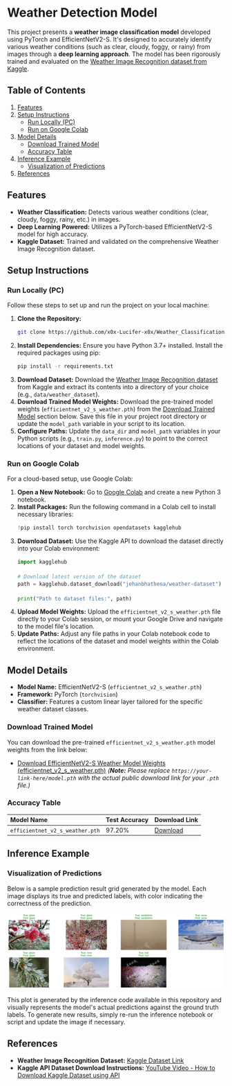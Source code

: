 # Weather Detection Model 

This project presents a **weather image classification model** developed using PyTorch and EfficientNetV2-S. It's designed to accurately identify various weather conditions (such as clear, cloudy, foggy, or rainy) from images through a **deep learning approach**. The model has been rigorously trained and evaluated on the [Weather Image Recognition dataset from Kaggle](https://www.kaggle.com/datasets/jehanbhathena/weather-dataset).

## Table of Contents

1.  [Features](https://www.google.com/search?q=%23features)
2.  [Setup Instructions](https://www.google.com/search?q=%23setup-instructions)
      - [Run Locally (PC)](https://www.google.com/search?q=%23run-locally-pc)
      - [Run on Google Colab](https://www.google.com/search?q=%23run-on-google-colab)
3.  [Model Details](https://www.google.com/search?q=%23model-details)
      - [Download Trained Model](https://www.google.com/search?q=%23download-trained-model)
      - [Accuracy Table](https://www.google.com/search?q=%23accuracy-table)
4.  [Inference Example](https://www.google.com/search?q=%23inference-example)
      - [Visualization of Predictions](https://www.google.com/search?q=%23visualization-of-predictions)
5.  [References](https://www.google.com/search?q=%23references)

## Features

  * **Weather Classification:** Detects various weather conditions (clear, cloudy, foggy, rainy, etc.) in images.
  * **Deep Learning Powered:** Utilizes a PyTorch-based EfficientNetV2-S model for high accuracy.
  * **Kaggle Dataset:** Trained and validated on the comprehensive Weather Image Recognition dataset.

## Setup Instructions

### Run Locally (PC)

Follow these steps to set up and run the project on your local machine:

1.  **Clone the Repository:**
    ```bash
    git clone https://github.com/x0x-Lucifer-x0x/Weather_Classification_Using_EfficientNetV2.git
    ```
2.  **Install Dependencies:** Ensure you have Python 3.7+ installed. Install the required packages using pip:
    ```bash
    pip install -r requirements.txt
    ```
3.  **Download Dataset:**
    Download the [Weather Image Recognition dataset](https://www.kaggle.com/datasets/jehanbhathena/weather-dataset) from Kaggle and extract its contents into a directory of your choice (e.g., `data/weather_dataset`).
4.  **Download Trained Model Weights:**
    Download the pre-trained model weights (`efficientnet_v2_s_weather.pth`) from the [Download Trained Model](efficientnet_v2_s_weather.pth) section below. Save this file in your project root directory or update the `model_path` variable in your script to its location.
5.  **Configure Paths:**
    Update the `data_dir` and `model_path` variables in your Python scripts (e.g., `train.py`, `inference.py`) to point to the correct locations of your dataset and model weights.

### Run on Google Colab

For a cloud-based setup, use Google Colab:

1.  **Open a New Notebook:** Go to [Google Colab](https://colab.research.google.com/) and create a new Python 3 notebook.
2.  **Install Packages:** Run the following command in a Colab cell to install necessary libraries:
    ```python
    !pip install torch torchvision opendatasets kagglehub
    ```
3.  **Download Dataset:** Use the Kaggle API to download the dataset directly into your Colab environment:
    ```python
    import kagglehub

    # Download latest version of the dataset
    path = kagglehub.dataset_download("jehanbhathena/weather-dataset")

    print("Path to dataset files:", path)
    ```
4.  **Upload Model Weights:** Upload the `efficientnet_v2_s_weather.pth` file directly to your Colab session, or mount your Google Drive and navigate to the model file's location.
5.  **Update Paths:** Adjust any file paths in your Colab notebook code to reflect the locations of the dataset and model weights within the Colab environment.

## Model Details

  * **Model Name:** EfficientNetV2-S (`efficientnet_v2_s_weather.pth`)
  * **Framework:** PyTorch (`torchvision`)
  * **Classifier:** Features a custom linear layer tailored for the specific weather dataset classes.

### Download Trained Model

You can download the pre-trained `efficientnet_v2_s_weather.pth` model weights from the link below:

  * [Download EfficientNetV2-S Weather Model Weights (efficientnet\_v2\_s\_weather.pth)](efficientnet_v2_s_weather.pth)
    *(**Note:** Please replace `https://your-link-here/model.pth` with the actual public download link for your `.pth` file.)*

### Accuracy Table

| Model Name                      | Test Accuracy | Download Link                                        |
| :------------------------------ | :------------ | :--------------------------------------------------- |
| `efficientnet_v2_s_weather.pth` | 97.20%        | [Download](efficientnet_v2_s_weather.pth)         |

## Inference Example

### Visualization of Predictions

Below is a sample prediction result grid generated by the model. Each image displays its true and predicted labels, with color indicating the correctness of the prediction.

![Sample Results](download.png)

This plot is generated by the inference code available in this repository and visually represents the model's actual predictions against the ground truth labels. To generate new results, simply re-run the inference notebook or script and update the image if necessary.

## References

  * **Weather Image Recognition Dataset:** [Kaggle Dataset Link](https://www.kaggle.com/datasets/jehanbhathena/weather-dataset)
  * **Kaggle API Dataset Download Instructions:** [YouTube Video - How to Download Kaggle Dataset using API](https://www.youtube.com/watch?v=krkS9u140tM)
